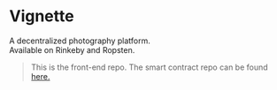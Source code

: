 # Vignette
A decentralized photography platform.  
Available on Rinkeby and Ropsten.

> This is the front-end repo. The smart contract repo can be found [here.](https://github.com/theabdullahalam/vignette-contracts)